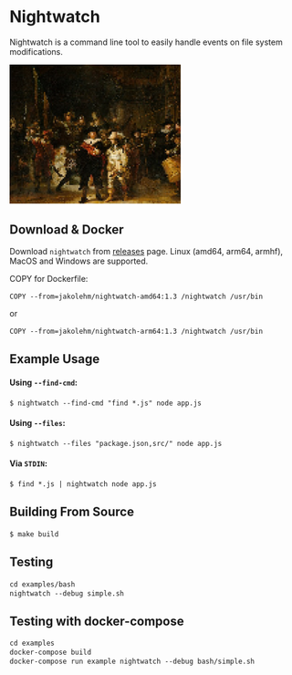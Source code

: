 # Nightwatch

Nightwatch is a command line tool to easily handle events on file system modifications.

<img src="./nightwatch.jpg" width="300">

## Download & Docker

Download `nightwatch` from [releases](https://github.com/jakolehm/nightwatch/releases) page. Linux (amd64, arm64, armhf), MacOS and Windows are supported.


COPY for Dockerfile:
```
COPY --from=jakolehm/nightwatch-amd64:1.3 /nightwatch /usr/bin
```
or
```
COPY --from=jakolehm/nightwatch-arm64:1.3 /nightwatch /usr/bin
```

## Example Usage


#### Using `--find-cmd`:

```
$ nightwatch --find-cmd "find *.js" node app.js
```

#### Using `--files`:

```
$ nightwatch --files "package.json,src/" node app.js
```

#### Via `STDIN`:

```
$ find *.js | nightwatch node app.js
```

## Building From Source

```
$ make build
```


## Testing

```
cd examples/bash
nightwatch --debug simple.sh
```

## Testing with docker-compose

```
cd examples
docker-compose build
docker-compose run example nightwatch --debug bash/simple.sh
```
